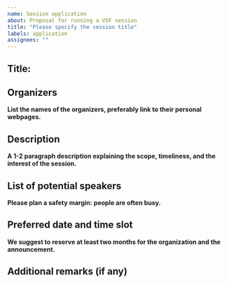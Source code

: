 ```yaml
---
name: Session application
about: Proposal for running a VSF session
title: "Please specify the session title"
labels: application
assignees: ""
---
```


<!-- please fill out the fields below -->

## Title: <your session title>

## Organizers

**List the names of the organizers, preferably link to their personal webpages.**

## Description

**A 1-2 paragraph description explaining the scope, timeliness, and the interest of the session.**

## List of potential speakers

**Please plan a safety margin: people are often busy.**

## Preferred date and time slot

**We suggest to reserve at least two months for the organization and the announcement.**

## Additional remarks (if any)
